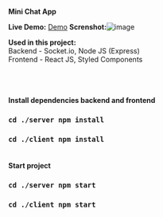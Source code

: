 **Mini Chat App**

**Live Demo:** [Demo](https://mini-chatapp.onrender.com) 
**Screnshot:**![image](https://github.com/asim-iskandarli/mini-chatapp/blob/main/screenshot.gif)

**Used in this project:** <br/> 
Backend - Socket.io, Node JS (Express) <br/> 
Frontend - React JS, Styled Components <br/><br/><br/><br/> 

**Install dependencies backend and frontend** <br/> 
### `cd ./server npm install`
### `cd ./client npm install` <br/><br/> 

**Start project** <br/> 
### `cd ./server npm start`
### `cd ./client npm start`
